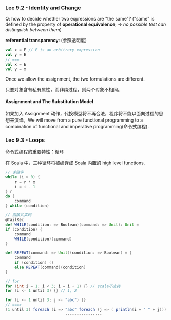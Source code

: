 ### Lec 9.2 - Identity and Change



Q: how to decide whether two expressions are "the same"? ("same" is defined by the property of **operational equivalence**, -> *no possible test can distinguish between them*)

**referential transparency**: (参照透明度)

```scala
val x = E // E is an arbitrary expression
val y = E
// ===
val x = E
val y = x
```



Once we allow the assignment, the two formulations are different.

只要对象含有私有属性，而非纯过程，则两个对象不相同。



#### Assignment and The Substitution Model

如果加入 Assignment 动作，代换模型将不再合法，程序将不能以面向过程的思想来演绎。We will move from a pure functional programming to a combination of functional and imperative programming(命令式编程).



### Lec 9.3 - Loops

命令式编程的重要特性：循环

在 Scala 中，三种循环将被编译成 Scala 内置的 high level functions.

```scala
// 关键字
while (i > 0) {
    r = r * x
    i = i - 1
} r
do {
    command
} while (condition)

// 函数式实现
@TailRec
def WHILE(condition: => Boolean)(command: => Unit): Unit = 
if (condition) {
    command
    WHILE(condition)(command)
}

def REPEAT(command: => Unit)(condition: => Boolean) = {
    command
    if (condition) ()
    else REPEAT(command)(condition)
}

// for
for (int i = 1; i < 3; i = i + 1) {} // scala不支持
for (i <- 1 until 3) {} // 1, 2

for (i <- 1 until 3; j <- "abc") {}
// ===>
(1 until 3) foreach (i => "abc" foreach (j => ( println(i + " " + j)))
                          ----------------
```




















